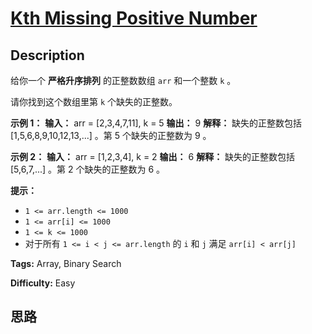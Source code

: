 # [Kth Missing Positive Number][title]

## Description

给你一个 **严格升序排列**  的正整数数组 `arr` 和一个整数 `k` 。

请你找到这个数组里第 `k` 个缺失的正整数。



**示例 1：**
            **输入：** arr = [2,3,4,7,11], k = 5    **输出：** 9    **解释：** 缺失的正整数包括 [1,5,6,8,9,10,12,13,...] 。第 5 个缺失的正整数为 9 。    

**示例 2：**
            **输入：** arr = [1,2,3,4], k = 2    **输出：** 6    **解释：** 缺失的正整数包括 [5,6,7,...] 。第 2 个缺失的正整数为 6 。    



**提示：**

  * `1 <= arr.length <= 1000`
  * `1 <= arr[i] <= 1000`
  * `1 <= k <= 1000`
  * 对于所有 `1 <= i < j <= arr.length` 的 `i` 和 `j` 满足 `arr[i] < arr[j]` 


**Tags:** Array, Binary Search

**Difficulty:** Easy

## 思路

[title]: https://leetcode-cn.com/problems/kth-missing-positive-number
